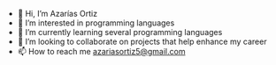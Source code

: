 - 👋 Hi, I’m Azarías Ortiz
- 👀 I’m interested in programming languages
- 🌱 I’m currently learning several programming languages
- 💞️ I’m looking to collaborate on 
projects that help enhance my career
- 📫 How to reach me azariasortiz5@gmail.com

<!---
AzaOrtiz5/AzaOrtiz5 is a ✨ special ✨ repository because its `README.md` (this file) appears on your GitHub profile.
You can click the Preview link to take a look at your changes.
--->
